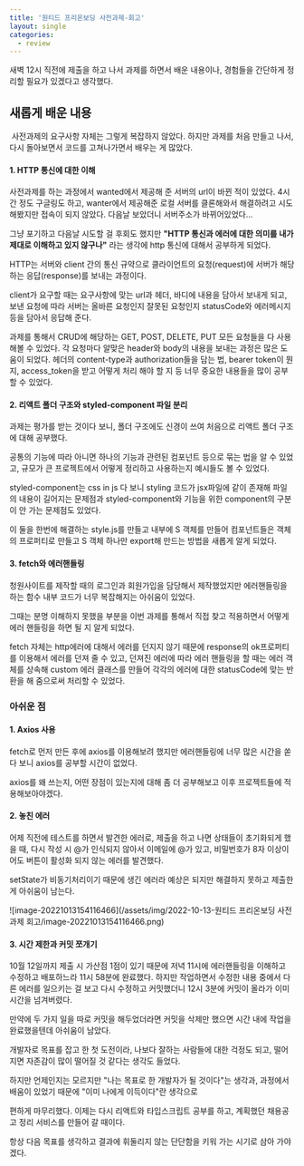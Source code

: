 ```yaml
---
title: '원티드 프리온보딩 사전과제-회고'
layout: single
categories:
  - review
---
```


새벽 12시 직전에 제출을 하고 나서 과제를 하면서 배운 내용이나, 경험들을 간단하게 정리할 필요가 있겠다고 생각했다.

## 새롭게 배운 내용

​ 사전과제의 요구사항 자체는 그렇게 복잡하지 않았다. 하지만 과제를 처음 만들고 나서, 다시 돌아보면서 코드를 고쳐나가면서 배우는 게 많았다.

#### 1. HTTP 통신에 대한 이해

사전과제를 하는 과정에서 wanted에서 제공해 준 서버의 url이 바뀐 적이 있었다. 4시간 정도 구글링도 하고, wanter에서 제공해준 로컬 서버를 클론해와서 해결하려고 시도해봤지만 접속이 되지 않았다. 다음날 보았더니 서버주소가 바뀌어있었다...

그냥 포기하고 다음날 시도할 걸 후회도 했지만 **"HTTP 통신과 에러에 대한 의미를 내가 제대로 이해하고 있지 않구나"** 라는 생각에 http 통신에 대해서 공부하게 되었다.


HTTP는 서버와 client 간의 통신 규약으로 클라이언트의 요청(request)에 서버가 해당하는 응답(response)를 보내는 과정이다.

client가 요구할 때는 요구사항에 맞는 url과 헤더, 바디에 내용을 담아서 보내게 되고, 보낸 요청에 따라 서버는 올바른 요청인지 잘못된 요청인지 statusCode와 에러메시지 등을 담아서 응답해 준다.

과제를 통해서 CRUD에 해당하는 GET, POST, DELETE, PUT 모든 요청들을 다 사용해볼 수 있었다. 각 요청마다 알맞은 header와 body의 내용을 보내는 과정은 많은 도움이 되었다. 헤더의 content-type과 authorization들을 담는 법, bearer token이 뭔지, access_token을 받고 어떻게 처리 해야 할 지 등 너무 중요한 내용들을 많이 공부할 수 있었다.

#### 2. 리액트 폴더 구조와 styled-component 파일 분리

과제는 평가를 받는 것이다 보니, 폴더 구조에도 신경이 쓰여 처음으로 리액트 폴더 구조에 대해 공부했다.

공통의 기능에 따라 아니면 하나의 기능과 관련된 컴포넌트 등으로 묶는 법을 알 수 있었고, 규모가 큰 프로젝트에서 어떻게 정리하고 사용하는지 예시들도 볼 수 있었다.

styled-component는 css in js 다 보니 styling 코드가 jsx파일에 같이 존재해 파일의 내용이 길어지는 문제점과 styled-component와 기능을 위한 component의 구분이 안 가는 문제점도 있었다.

이 둘을 한번에 해결하는 style.js를 만들고 내부에 S 객체를 만들어 컴포넌트들은 객체의 프로퍼티로 만들고 S 객체 하나만 export해 만드는 방법을 새롭게 알게 되었다.

#### 3. fetch와 에러핸들링

청원사이트를 제작할 때의 로그인과 회원가입을 담당해서 제작했었지만 에러핸들링을 하는 함수 내부 코드가 너무 복잡해지는 아쉬움이 있었다.

그때는 분명 이해하지 못했을 부분을 이번 과제를 통해서 직접 찾고 적용하면서 어떻게 에러 핸들링을 하면 될 지 알게 되었다.

fetch 자체는 http에러에 대해서 에러를 던지지 않기 때문에 response의 ok프로퍼티를 이용해서 에러를 던져 줄 수 있고, 던져진 에러에 따라 에러 핸들링을 할 때는 에러 객체를 상속해 custom 에러 클래스를 만들어 각각의 에러에 대한 statusCode에 맞는 반환을 해 줌으로써 처리할 수 있었다.

### 아쉬운 점

#### 1. Axios 사용

fetch로 먼저 만든 후에 axios를 이용해보려 했지만 에러핸들링에 너무 많은 시간을 쏟다 보니 axios를 공부할 시간이 없었다.

axios를 왜 쓰는지, 어떤 장점이 있는지에 대해 좀 더 공부해보고 이후 프로젝트들에 적용해보아야겠다.

#### 2. 놓친 에러

어제 직전에 테스트를 하면서 발견한 에러로, 제출을 하고 나면 상태들이 초기화되게 했을 때, 다시 작성 시 @가 인식되지 않아서 이메일에 @가 있고, 비밀번호가 8자 이상이어도 버튼이 활성화 되지 않는 에러를 발견했다.

setState가 비동기처리이기 때문에 생긴 에러라 예상은 되지만 해결하지 못하고 제출한 게 아쉬움이 남는다.

![image-20221013154116466](/assets/img/2022-10-13-원티드 프리온보딩 사전과제 회고/image-20221013154116466.png)

#### 3. 시간 제한과 커밋 쪼개기

10월 12일까지 제출 시 가산점 1점이 있기 때문에 저녁 11시에 에러핸들링을 이해하고 수정하고 배포하느라 11시 58분에 완료했다. 하지만 작업하면서 수정한 내용 중에서 다른 에러를 일으키는 걸 보고 다시 수정하고 커밋했더니 12시 3분에 커밋이 올라가 이미 시간을 넘겨버렸다.

만약에 두 가지 일을 따로 커밋을 해두었더라면 커밋을 삭제만 했으면 시간 내에 작업을 완료했을텐데 아쉬움이 남았다.

개발자로 목표를 잡고 한 첫 도전이라, 나보다 잘하는 사람들에 대한 걱정도 되고, 떨어지면 자존감이 많이 떨어질 것 같다는 생각도 들었다.

하지만 언제인지는 모르지만 "나는 목표로 한 개발자가 될 것이다"는 생각과, 과정에서 배움이 있었기 때문에 "이미 나에게 이득이다"란 생각으로

편하게 마무리했다. 이제는 다시 리액트와 타입스크립트 공부를 하고, 계획했던 채용공고 정리 서비스를 만들어 갈 때이다.

항상 다음 목표를 생각하고 결과에 휘둘리지 않는 단단함을 키워 가는 시기로 삼아 가야겠다.
